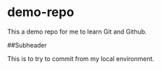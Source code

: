 # demo-repo

This a demo repo for me to learn Git and Github.

##Subheader 

This is to try to commit from my local environment.

